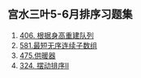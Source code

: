 ## 宫水三叶5-6月排序习题集
1. [406. 根据身高重建队列](https://leetcode.cn/problems/queue-reconstruction-by-height/)
2. [581.最短无序连续子数组](https://leetcode.cn/problems/shortest-unsorted-continuous-subarray/)
3. [475.供暖器](https://leetcode.cn/problems/heaters/)
4. [324. 摆动排序II](https://leetcode.cn/problems/wiggle-sort-ii/)
